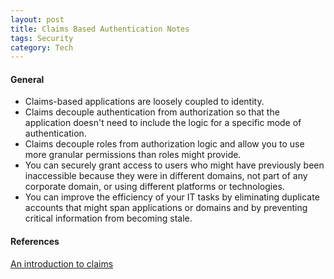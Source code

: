 ```yaml
---
layout: post
title: Claims Based Authentication Notes
tags: Security
category: Tech
---
```


#### General ####

- Claims-based applications are loosely coupled to identity.  
- Claims decouple authentication from authorization so that the application doesn't need to include the logic for a specific mode of authentication.  
- Claims decouple roles from authorization logic and allow you to use more granular permissions than roles might provide.  
- You can securely grant access to users who might have previously been inaccessible because they were in different domains, not part of any corporate domain, or using different platforms or technologies.  
- You can improve the efficiency of your IT tasks by eliminating duplicate accounts that might span applications or domains and by preventing critical information from becoming stale.  

#### References #### 

[An introduction to claims](https://msdn.microsoft.com/en-us/library/ff359101.aspx)
